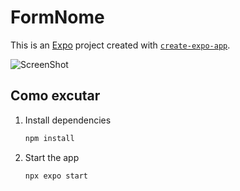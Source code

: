 # FormNome

This is an [Expo](https://expo.dev) project created with [`create-expo-app`](https://www.npmjs.com/package/create-expo-app).

![ScreenShot](./assets/images/print.png)

## Como excutar

1. Install dependencies

   ```bash
   npm install
   ```

2. Start the app

   ```bash
   npx expo start
   ```
